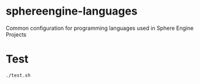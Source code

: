 # sphereengine-languages
Common configuration for programming languages used in Sphere Engine Projects

# Test

```
./test.sh
```